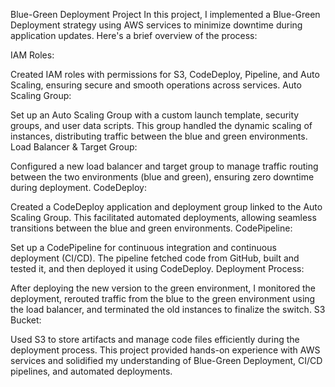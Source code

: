 Blue-Green Deployment Project
In this project, I implemented a Blue-Green Deployment strategy using AWS services to minimize downtime during application updates. Here's a brief overview of the process:

IAM Roles:

Created IAM roles with permissions for S3, CodeDeploy, Pipeline, and Auto Scaling, ensuring secure and smooth operations across services.
Auto Scaling Group:

Set up an Auto Scaling Group with a custom launch template, security groups, and user data scripts. This group handled the dynamic scaling of instances, distributing traffic between the blue and green environments.
Load Balancer & Target Group:

Configured a new load balancer and target group to manage traffic routing between the two environments (blue and green), ensuring zero downtime during deployment.
CodeDeploy:

Created a CodeDeploy application and deployment group linked to the Auto Scaling Group. This facilitated automated deployments, allowing seamless transitions between the blue and green environments.
CodePipeline:

Set up a CodePipeline for continuous integration and continuous deployment (CI/CD). The pipeline fetched code from GitHub, built and tested it, and then deployed it using CodeDeploy.
Deployment Process:

After deploying the new version to the green environment, I monitored the deployment, rerouted traffic from the blue to the green environment using the load balancer, and terminated the old instances to finalize the switch.
S3 Bucket:

Used S3 to store artifacts and manage code files efficiently during the deployment process.
This project provided hands-on experience with AWS services and solidified my understanding of Blue-Green Deployment, CI/CD pipelines, and automated deployments.

